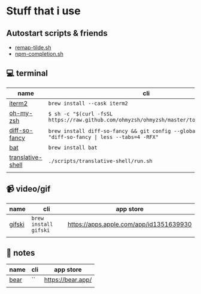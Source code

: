 # Stuff that i use

## Autostart scripts & friends

- [remap-tilde.sh](./scripts/remap-tilde/run.sh)
- [npm-completion.sh](./scripts/npm-completion/run.sh)

## 💻 terminal

| name                                                            | cli                                                                                                  |
| --------------------------------------------------------------- | ---------------------------------------------------------------------------------------------------- |
| [iterm2](https://iterm2.com/)                                   | `brew install --cask iterm2`                                                                         |
| [oh-my-zsh](https://ohmyz.sh/)                                  | `$ sh -c "$(curl -fsSL https://raw.github.com/ohmyzsh/ohmyzsh/master/tools/install.sh)"`             |
| [diff-so-fancy](https://github.com/so-fancy/diff-so-fancy)      | `brew install diff-so-fancy && git config --global core.pager "diff-so-fancy \| less --tabs=4 -RFX"` |
| [bat](https://github.com/sharkdp/bat)                           | `brew install bat`                                                                                   |
| [translative-shell](https://github.com/soimort/translate-shell) | `./scripts/translative-shell/run.sh`                                                                 |
|                                                                 |                                                                                                      |

## 📹 video/gif

| name                                           | cli                   | app store                               |
| ---------------------------------------------- | --------------------- | --------------------------------------- |
| [gifski](https://github.com/ImageOptim/gifski) | `brew install gifski` | https://apps.apple.com/app/id1351639930 |
|                                                |                       |                                         |

## 📝 notes

| name                      | cli | app store         |
| ------------------------- | --- | ----------------- |
| [bear](https://bear.app/) | ``  | https://bear.app/ |
|                           |     |                   |
